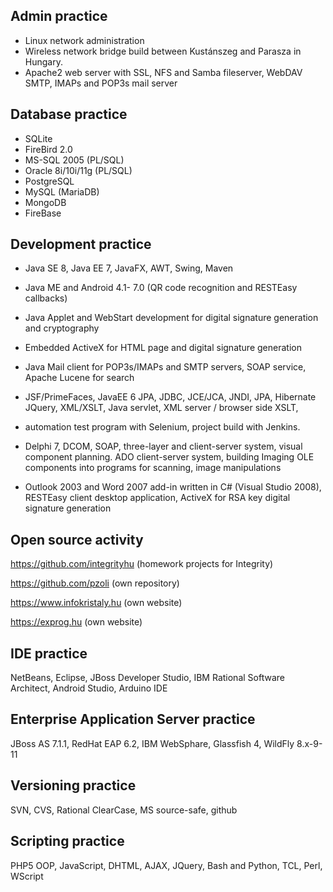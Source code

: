 ## Admin practice
- Linux network administration
- Wireless network bridge build between Kustánszeg and Parasza in Hungary.
- Apache2 web server with SSL, NFS and Samba fileserver, WebDAV SMTP, IMAPs and POP3s mail server

## Database practice
- SQLite
- FireBird 2.0
- MS-SQL 2005 (PL/SQL)
- Oracle 8i/10i/11g (PL/SQL)
- PostgreSQL
- MySQL (MariaDB)
- MongoDB
- FireBase

## Development practice
- Java SE 8, Java EE 7, JavaFX, AWT, Swing, Maven
- Java ME and Android 4.1- 7.0 (QR code recognition and RESTEasy callbacks)

- Java Applet and WebStart development for digital signature generation and cryptography 

- Embedded ActiveX for HTML page and digital signature generation

- Java Mail client for POP3s/IMAPs and SMTP servers, SOAP service, Apache Lucene for search

- JSF/PrimeFaces, JavaEE 6 JPA, JDBC, JCE/JCA, JNDI, JPA, Hibernate
JQuery, XML/XSLT, Java servlet, XML server / browser side XSLT,  

- automation test program with Selenium, project build with Jenkins.

- Delphi 7, DCOM, SOAP, three-layer and client-server system, visual component planning. ADO client-server system, building Imaging OLE components into programs for scanning, image manipulations

- Outlook 2003 and Word 2007 add-in written in C# (Visual Studio 2008), RESTEasy client desktop application, ActiveX for RSA key digital signature generation

## Open source activity
https://github.com/integrityhu (homework projects for Integrity)

https://github.com/pzoli (own repository)

https://www.infokristaly.hu (own website)

https://exprog.hu (own website)

## IDE practice
NetBeans, Eclipse, JBoss Developer Studio, IBM Rational Software Architect, Android Studio, Arduino IDE

## Enterprise Application Server practice
JBoss AS 7.1.1, RedHat EAP 6.2, IBM WebSphare, Glassfish 4, WildFly 8.x-9-11

## Versioning practice
SVN, CVS, Rational ClearCase, MS source-safe, github

## Scripting practice
PHP5 OOP, JavaScript, DHTML, AJAX, JQuery, Bash and Python, TCL, Perl, WScript
